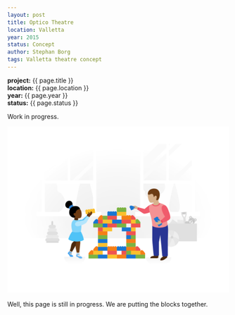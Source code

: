 ```yaml
---
layout: post
title: Optico Theatre
location: Valletta
year: 2015
status: Concept
author: Stephan Borg
tags: Valletta theatre concept
---
```


**project:** {{ page.title }}<br>
**location:** {{ page.location }}<br>
**year:** {{ page.year }}<br>
**status:** {{ page.status }}<br>

<div class="alert alert-warning" role="alert">
  Work in progress.
</div>

![coming-soon](/assets/img/coming-soon.png)

<span class="text-danger">Well, this page is still in progress. We are putting the blocks together.</span>


<!--Page as published. [Image]


### Project

### Site Analysis

Views

Most Photographed area - examples;-->
